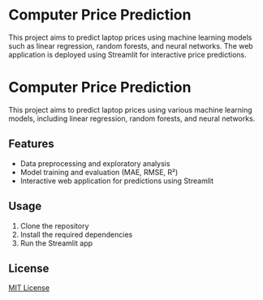# Computer Price Prediction
This project aims to predict laptop prices using machine learning models such as linear regression, random forests, and neural networks. The web application is deployed using Streamlit for interactive price predictions.
# Computer Price Prediction

This project aims to predict laptop prices using various machine learning models, including linear regression, random forests, and neural networks. 

## Features
- Data preprocessing and exploratory analysis
- Model training and evaluation (MAE, RMSE, R²)
- Interactive web application for predictions using Streamlit

## Usage
1. Clone the repository
2. Install the required dependencies
3. Run the Streamlit app

## License
[MIT License](LICENSE)
